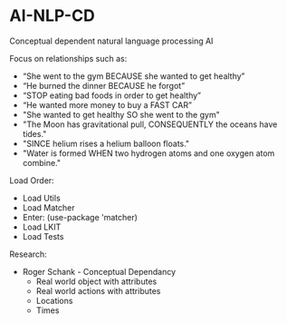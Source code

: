 # AI-NLP-CD
Conceptual dependent natural language processing AI 

Focus on relationships such as: 
  - “She went to the gym BECAUSE she wanted to get healthy” 
  - “He burned the dinner BECAUSE he forgot”
  - “STOP eating bad foods in order to get healthy”
  - “He wanted more money to buy a FAST CAR”
  - "She wanted to get healthy SO she went to the gym"
  - "The Moon has gravitational pull, CONSEQUENTLY the oceans have tides."
  - "SINCE helium rises a helium balloon floats."
  - "Water is formed WHEN two hydrogen atoms and one oxygen atom combine."

Load Order:
  - Load Utils
  - Load Matcher
  - Enter: (use-package 'matcher)
  - Load LKIT
  - Load Tests

Research:
  - Roger Schank - Conceptual Dependancy
    - Real world object with attributes
    - Real world actions with attributes
    - Locations
    - Times
